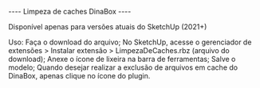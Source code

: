 ---- Limpeza de caches DinaBox ----

Disponível apenas para versões atuais do SketchUp (2021+)

Uso: 
Faça o download do arquivo;
No SketchUp, acesse o gerenciador de extensões > Instalar extensão > LimpezaDeCaches.rbz (arquivo do download);
Anexe o ícone de lixeira na barra de ferramentas;
Salve o modelo; 
Quando desejar realizar a exclusão de arquivos em cache do DinaBox, apenas clique no ícone do plugin.
